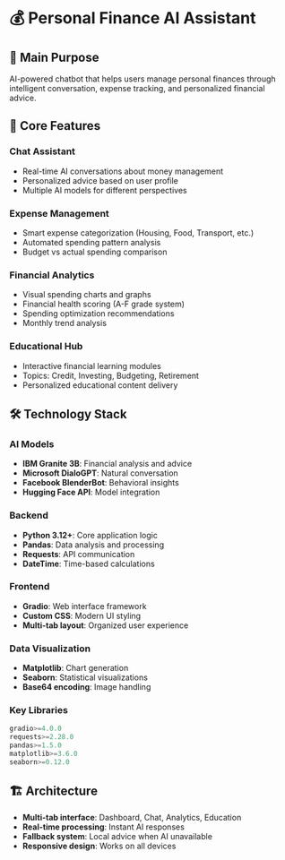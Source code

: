 # 💰 Personal Finance AI Assistant

## 🎯 Main Purpose
AI-powered chatbot that helps users manage personal finances through intelligent conversation, expense tracking, and personalized financial advice.

## 🤖 Core Features

### Chat Assistant
- Real-time AI conversations about money management
- Personalized advice based on user profile
- Multiple AI models for different perspectives

### Expense Management  
- Smart expense categorization (Housing, Food, Transport, etc.)
- Automated spending pattern analysis
- Budget vs actual spending comparison

### Financial Analytics
- Visual spending charts and graphs
- Financial health scoring (A-F grade system)
- Spending optimization recommendations
- Monthly trend analysis

### Educational Hub
- Interactive financial learning modules
- Topics: Credit, Investing, Budgeting, Retirement
- Personalized educational content delivery

## 🛠️ Technology Stack

### AI Models
- **IBM Granite 3B**: Financial analysis and advice
- **Microsoft DialoGPT**: Natural conversation
- **Facebook BlenderBot**: Behavioral insights
- **Hugging Face API**: Model integration

### Backend
- **Python 3.12+**: Core application logic
- **Pandas**: Data analysis and processing
- **Requests**: API communication
- **DateTime**: Time-based calculations

### Frontend
- **Gradio**: Web interface framework
- **Custom CSS**: Modern UI styling
- **Multi-tab layout**: Organized user experience

### Data Visualization
- **Matplotlib**: Chart generation
- **Seaborn**: Statistical visualizations
- **Base64 encoding**: Image handling

### Key Libraries
```python
gradio>=4.0.0
requests>=2.28.0  
pandas>=1.5.0
matplotlib>=3.6.0
seaborn>=0.12.0
```

## 🏗️ Architecture
- **Multi-tab interface**: Dashboard, Chat, Analytics, Education
- **Real-time processing**: Instant AI responses
- **Fallback system**: Local advice when AI unavailable
- **Responsive design**: Works on all devices
